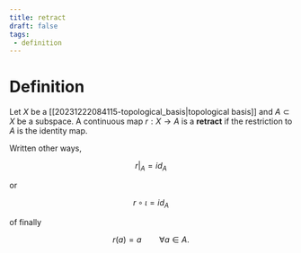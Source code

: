```yaml
---
title: retract
draft: false
tags:
 - definition
---
```

# Definition
Let $X$ be a [[20231222084115-topological_basis|topological basis]] and $A \subset X$ be a subspace. 
A continuous map $r:X \to A$ is a **retract** if the restriction to $A$ is the identity map. 

Written other ways, 

$$r\big|_A = id_A$$

or 

$$r \circ \iota = id_A$$

of finally 

$$r(a) = a \qquad \forall a \in A.$$

